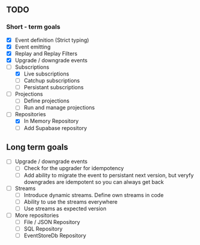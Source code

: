 ## TODO

### Short - term goals

- [x] Event definition (Strict typing)
- [x] Event emitting
- [x] Replay and Replay Filters
- [x] Upgrade / downgrade events
- [ ] Subscriptions
  - [x] Live subscriptions
  - [ ] Catchup subscriptions
  - [ ] Persistant subscriptions
- [ ] Projections
  - [ ] Define projections
  - [ ] Run and manage projections
- [ ] Repositories
  - [x] In Memory Repository
  - [ ] Add Supabase repository

## Long term goals

- [ ] Upgrade / downgrade events
  - [ ] Check for the upgrader for idempotency
  - [ ] Add ability to migrate the event to persistant next version, but veryfy downgrades are idempotent so you can always get back
- [ ] Streams
  - [ ] Introduce dynamic streams. Define own streams in code
  - [ ] Ability to use the streams everywhere
  - [ ] Use streams as expected version
- [ ] More repositories
  - [ ] File / JSON Repository
  - [ ] SQL Repository
  - [ ] EventStoreDb Repository
